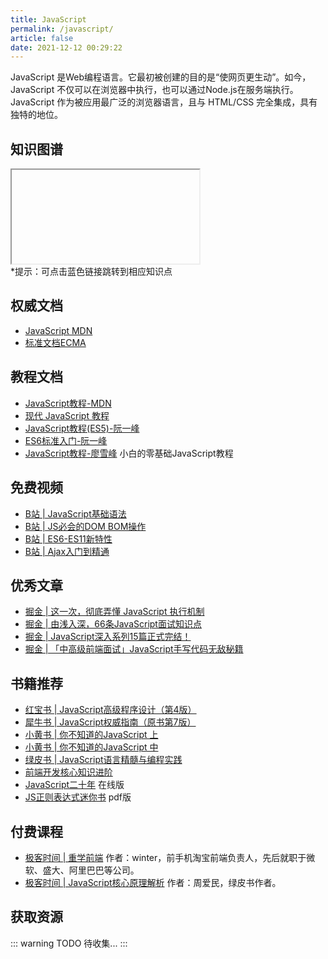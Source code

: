 ```yaml
---
title: JavaScript
permalink: /javascript/
article: false
date: 2021-12-12 00:29:22
---
```


JavaScript 是Web编程语言。它最初被创建的目的是“使网页更生动”。如今，JavaScript 不仅可以在浏览器中执行，也可以通过Node.js在服务端执行。
JavaScript 作为被应用最广泛的浏览器语言，且与 HTML/CSS 完全集成，具有独特的地位。
## 知识图谱

<iframe :src="$withBase('/markmap/20.JavaScript.html')"></iframe>
<div class="small-tip">*提示：可点击蓝色链接跳转到相应知识点</div>

## 权威文档
- [JavaScript MDN](https://developer.mozilla.org/zh-CN/docs/Web/JavaScript)
- [标准文档ECMA](https://tc39.es/ecma262/)
## 教程文档
- [JavaScript教程-MDN](https://developer.mozilla.org/zh-CN/docs/Web/JavaScript)
- [现代 JavaScript 教程](https://zh.javascript.info/)
- [JavaScript教程(ES5)-阮一峰](https://wangdoc.com/javascript/)
- [ES6标准入门-阮一峰](https://wangdoc.com/es6/)
- [JavaScript教程-廖雪峰](https://www.liaoxuefeng.com/wiki/1022910821149312) 小白的零基础JavaScript教程

## 免费视频
- [B站 | JavaScript基础语法](https://www.bilibili.com/video/BV1Sy4y1C7ha)
- [B站 | JS必会的DOM BOM操作](https://www.bilibili.com/video/BV1k4411w7sV)
- [B站 | ES6-ES11新特性](https://www.bilibili.com/video/BV1uK411H7on)
- [B站 | Ajax入门到精通](https://www.bilibili.com/video/BV1WC4y1b78y)

## 优秀文章
- [掘金 | 这一次，彻底弄懂 JavaScript 执行机制](https://juejin.cn/post/6844903512845860872)
- [掘金 | 由浅入深，66条JavaScript面试知识点](https://juejin.cn/post/6844904200917221389)
- [掘金 | JavaScript深入系列15篇正式完结！](https://juejin.cn/post/6844903479429824526)
- [掘金 | 「中高级前端面试」JavaScript手写代码无敌秘籍](https://juejin.cn/post/6844903809206976520)

<!-- ## 优秀网站
- [CSS效果DEMO](https://lhammer.cn/You-need-to-know-css/#/zh-cn/introduce?v=1) demo很全面，推荐学习。
- [CSS+JS实现的各种炫酷组件](http://navnav.co/) 很强很炫酷（进阶学习）
- [CSS渐变生成器](https://www.colorzilla.com/gradient-editor/) 绝大部分渐变效果都可以用css实现
- [CSS阴影生成器](https://neumorphism.io/#e0e0e0)
- [Can I use](https://caniuse.com/) 查看属性和方法的兼容性
- [花纹背景](https://bansal.io/pattern-css)
- [3D字体](https://bennettfeely.com/ztext/)
- [CSS技巧博客(国外)](https://css-tricks.com/)
- [CSS动画库](https://animista.net/) -->

## 书籍推荐
- [红宝书 | JavaScript高级程序设计（第4版）](https://book.douban.com/subject/35175321/)
- [犀牛书 | JavaScript权威指南（原书第7版）](https://book.douban.com/subject/35396470/)
- [小黄书 | 你不知道的JavaScript 上](https://book.douban.com/subject/26351021/)
- [小黄书 | 你不知道的JavaScript 中](https://book.douban.com/subject/26854244/)
- [绿皮书 | JavaScript语言精髓与编程实践](https://book.douban.com/subject/35085910/)
- [前端开发核心知识进阶](https://book.douban.com/subject/35218831/)
- [JavaScript二十年](https://cn.history.js.org/) 在线版
- [JS正则表达式迷你书](https://github.com/qdlaoyao/js-regex-mini-book) pdf版

## 付费课程
- [极客时间 | 重学前端](http://gk.link/a/10Tzr) 作者：winter，前手机淘宝前端负责人，先后就职于微软、盛大、阿里巴巴等公司。
- [极客时间 | JavaScript核心原理解析](http://gk.link/a/10Tzb) 作者：周爱民，绿皮书作者。
## 获取资源

::: warning TODO
待收集...
:::
<!-- 关注公众号**前端自学网**，回复`html`获取html+css相关电子书。 -->
